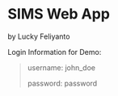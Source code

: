# SIMS Web App

by Lucky Feliyanto

Login Information for Demo:

> username: john_doe
>
> password: password
